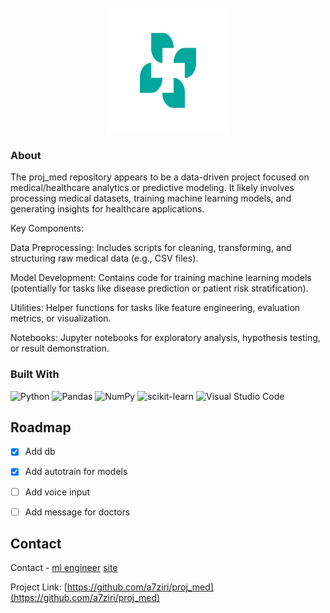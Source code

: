 



<!-- PROJECT SHIELDS -->
<!--
*** I'm using markdown "reference style" links for readability.
*** Reference links are enclosed in brackets [ ] instead of parentheses ( ).
*** See the bottom of this document for the declaration of the reference variables
*** for contributors-url, forks-url, etc. This is an optional, concise syntax you may use.
*** https://www.markdownguide.org/basic-syntax/#reference-style-links
-->


<!-- PROJECT LOGO -->
<br />
<div align="center">
  <a href="https://github.com/a7ziri/proj_med/main">
    <img src="logo.jpg" alt="Logo" width="200" height="200">
  </a>

</div>


### About
The proj_med repository appears to be a data-driven project focused on medical/healthcare analytics or predictive modeling. It likely involves processing medical datasets, training machine learning models, and generating insights for healthcare applications.

Key Components:

Data Preprocessing: Includes scripts for cleaning, transforming, and structuring raw medical data (e.g., CSV files).

Model Development: Contains code for training machine learning models (potentially for tasks like disease prediction or patient risk stratification).

Utilities: Helper functions for tasks like feature engineering, evaluation metrics, or visualization.

Notebooks: Jupyter notebooks for exploratory analysis, hypothesis testing, or result demonstration.











### Built With



![Python](https://img.shields.io/badge/python-3670A0?style=for-the-badge&logo=python&logoColor=ffdd54)
![Pandas](https://img.shields.io/badge/Pandas-2C2D72?style=for-the-badge&logo=pandas&logoColor=white)
![NumPy](https://img.shields.io/badge/numpy-%23013243.svg?style=for-the-badge&logo=numpy&logoColor=white)
![scikit-learn](https://img.shields.io/badge/scikit--learn-%23F7931E.svg?style=for-the-badge&logo=scikit-learn&logoColor=white)
![Visual Studio Code](https://img.shields.io/badge/Visual%20Studio%20Code-0078d7.svg?style=for-the-badge&logo=visual-studio-code&logoColor=white)

















<!-- ROADMAP -->
## Roadmap

- [x] Add db
- [x] Add autotrain for  models
- [ ] Add voice input
- [ ] Add message for doctors








<!-- CONTACT -->
## Contact

Contact - [ml engineer](https://t.me/ryoshu1221)
          [site](https://t.me/chpionn)

Project Link: [https://github.com/a7ziri/proj_med](https://github.com/a7ziri/proj_med)









<!-- MARKDOWN LINKS & IMAGES -->
<!-- https://www.markdownguide.org/basic-syntax/#reference-style-links -->
[product-screenshot]:images/3i6des2c9mI.jpg
